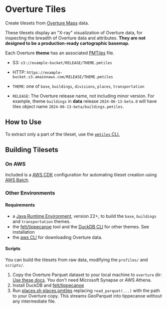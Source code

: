 # Overture Tiles

Create tilesets from [Overture Maps](http://overturemaps.org) data.

These tilesets display an "X-ray" visualization of Overture data, for inspecting the breadth of Overture data and attributes. **They are not designed to be a production-ready cartographic basemap.**

Each Overture **theme** has an associated [PMTiles](https://github.com/protomaps/PMTiles) file.

* S3: `s3://example-bucket/RELEASE/THEME.pmtiles`
* HTTP: `https://example-bucket.s3.amazonaws.com/RELEASE/THEME.pmtiles`

* `THEME`: one of `base`, `buildings`, `divisions`, `places`, `transportation`
* `RELEASE`: The Overture release name, not including minor version. For example, theme `buildings`  in **data** release `2024-06-13-beta.0` will have tiles object name `2024-06-13-beta/buildings.pmtiles`.

## How to Use

To extract only a part of the tileset, use the [`pmtiles` CLI.](https://github.com/protomaps/go-pmtiles)

## Building Tilesets

### On AWS

Included is a [AWS CDK](https://docs.aws.amazon.com/cdk/v2/guide/getting_started.html) configuration for automating tileset creation using [AWS Batch](https://docs.aws.amazon.com/batch/latest/userguide/Batch_GetStarted.html).

### Other Environments

#### Requirements

* a [Java Runtime Environment](), version 22+, to build the `base`, `buildings` and `transportation` themes.
* the [felt/tippecanoe](https://github.com/felt/tippecanoe) tool and the [DuckDB CLI](https://duckdb.org/docs/installation/) for other themes. See installation
* the [aws CLI](https://docs.aws.amazon.com/cli/latest/userguide/getting-started-install.html) for downloading Overture data.

#### Scripts

You can build the tilesets from raw data, modifying the `profiles/` and `scripts/`.

1. Copy the Overture Parquet dataset to your local machine to `overture` dir:
  [Use these docs](https://github.com/OvertureMaps/data/blob/main/README.md#how-to-access-overture-maps-data). You don't need Microsoft Synapse or AWS Athena.
2. Install DuckDB and [felt/tippecanoe](https://github.com/felt/tippecanoe)
3. Run [places.sh places.pmtiles](scripts/2024-05-16-beta.0/places.sh) replacing `read_parquet(...)` with the path to your Overture copy. This streams GeoParquet into tippecanoe without any intermediate file.

